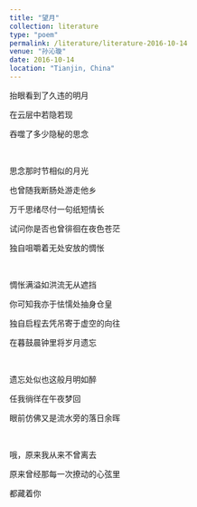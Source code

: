 ```yaml
---
title: "望月"
collection: literature
type: "poem"
permalink: /literature/literature-2016-10-14
venue: "孙沁璇"
date: 2016-10-14
location: "Tianjin, China"
---
```



抬眼看到了久违的明月

在云层中若隐若现

吞噬了多少隐秘的思念

<br>

思念那时节相似的月光

也曾随我断肠处游走他乡

万千思绪尽付一句纸短情长

试问你是否也曾徘徊在夜色苍茫

独自咀嚼着无处安放的惆怅

<br>

惆怅满溢如洪流无从遮挡

你可知我亦于怯懦处抽身仓皇

独自启程去凭吊寄于虚空的向往

在暮鼓晨钟里将岁月遗忘

<br>

遗忘处似也这般月明如醉

任我徜徉在午夜梦回

眼前仿佛又是流水旁的落日余晖

<br>

哦，原来我从来不曾离去

原来曾经那每一次撩动的心弦里

都藏着你



